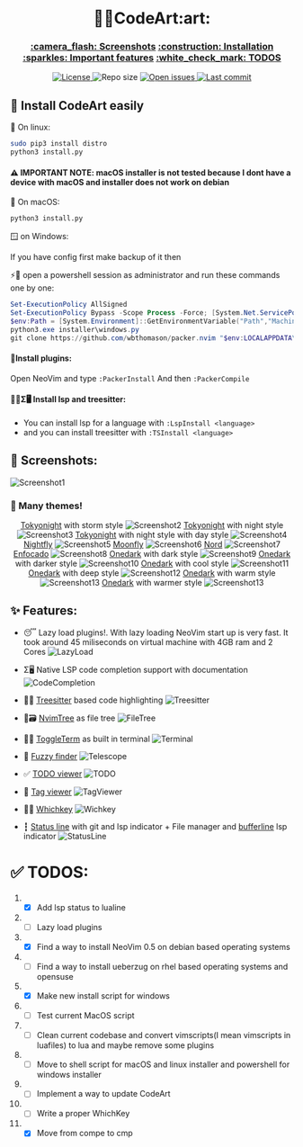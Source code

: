 <h1 align="center">👨‍💻CodeArt:art:</h1>

<h3 align="center">
  <a href="#screenshots">:camera_flash: Screenshots</a>
  <a href="#installation">:construction: Installation</a>
  <a href="#features">:sparkles: Important features</a>
  <a href="#todos">:white_check_mark: TODOS</a>
</h3>

<div align="center">
  <a href="https://github.com/artart222/CodeArt/blob/main/LICENSE">
    <img src="https://img.shields.io/github/license/artart222/CodeArt?color=important&style=flat-square" alt="License">
  </a>

  <img src="https://img.shields.io/github/repo-size/artart222/CodeArt?style=flat-square" alt="Repo size">

  <!--
  <a href="https://discordapp.com/channels/875388658637754428">
    <img src="https://img.shields.io/discord/875388658637754428?style=flat-square" alt="Discord server">
  </a>
  -->

  <a href="https://github.com/artart222/CodeArt/issues">
    <img src="https://img.shields.io/github/issues/artart222/CodeArt?color=ff0000&style=flat-square" alt="Open issues">
  </a>

  <a href="https://github.com/artart222/CodeArt/pulse">
    <img src="https://img.shields.io/github/last-commit/artart222/CodeArt?color=blueviolet&style=flat-square" alt="Last commit">
  </a>
</div>


<a id="installation"></a>
## :construction: Install CodeArt easily

🐧 On linux:
```bash
sudo pip3 install distro
python3 install.py
```

#### ⚠️  IMPORTANT NOTE: macOS installer is not tested because I dont have a device with macOS and installer does not work on debian

🍎 On macOS:
```bash
python3 install.py
```

🪟 on Windows:

If you have config first make backup of it then

⚡🐚 open a powershell session as administrator and run these commands one by one:

```powershell
Set-ExecutionPolicy AllSigned
Set-ExecutionPolicy Bypass -Scope Process -Force; [System.Net.ServicePointManager]::SecurityProtocol = [System.Net.ServicePointManager]::SecurityProtocol -bor 3072; iex ((New-Object System.Net.WebClient).DownloadString('https://community.chocolatey.org/install.ps1'))
$env:Path = [System.Environment]::GetEnvironmentVariable("Path","Machine") + ";" + [System.Environment]::GetEnvironmentVariable("Path","User")
python3.exe installer\windows.py
git clone https://github.com/wbthomason/packer.nvim "$env:LOCALAPPDATA\nvim-data\site\pack\packer\start\packer.nvim"
```

#### 🔌Install plugins:

Open NeoVim and type `:PackerInstall`
And then `:PackerCompile`

#### 🌲💺Σ🖥️ Install lsp and treesitter:

* You can install lsp for a language with `:LspInstall <language>`
* and you can install treesitter with `:TSInstall <language>`

<a id="screenshots"></a>
## :camera_flash: Screenshots:

![Screenshot1](/utils/media/Screenshot1.png "Screenshots1")

### :art: Many themes!

<div align="center">

[Tokyonight](https://github.com/folke/tokyonight.nvim) with storm style
![Screenshot2](/utils/media/Screenshot2.png "Screenshots2")
[Tokyonight](https://github.com/folke/tokyonight.nvim) with night style
![Screenshot3](/utils/media/Screenshot3.png "Screenshots3")
[Tokyonight](https://github.com/folke/tokyonight.nvim) with night style
 with day style
![Screenshot4](/utils/media/Screenshot4.png "Screenshots4")
[Nightfly](https://github.com/bluz71/vim-nightfly-guicolors)
![Screenshot5](/utils/media/Screenshot5.png "Screenshots5")
[Moonfly](https://github.com/bluz71/vim-moonfly-colors)
![Screenshot6](/utils/media/Screenshot6.png "Screenshots6")
[Nord](https://github.com/shaunsingh/nord.nvim)
![Screenshot7](/utils/media/Screenshot7.png "Screenshots7")
[Enfocado](https://github.com/wuelnerdotexe/vim-enfocado)
![Screenshot8](/utils/media/Screenshot8.png "Screenshots8")
[Onedark](https://github.com/navarasu/onedark.nvim) with dark style
![Screenshot9](/utils/media/Screenshot9.png "Screenshots9")
[Onedark](https://github.com/navarasu/onedark.nvim) with darker style
![Screenshot10](/utils/media/Screenshot10.png "Screenshots10")
[Onedark](https://github.com/navarasu/onedark.nvim) with cool style
![Screenshot11](/utils/media/Screenshot11.png "Screenshots11")
[Onedark](https://github.com/navarasu/onedark.nvim) with deep style
![Screenshot12](/utils/media/Screenshot12.png "Screenshots12")
[Onedark](https://github.com/navarasu/onedark.nvim) with warm style
![Screenshot13](/utils/media/Screenshot13.png "Screenshots13")
[Onedark](https://github.com/navarasu/onedark.nvim) with warmer style
![Screenshot13](/utils/media/Screenshot14.png "Screenshots14")
</div>

<a id="features"></a>
## :sparkles: Features:

* 😴 Lazy load plugins!. With lazy loading NeoVim start up is very fast. It took around 45 miliseconds on virtual machine with 4GB ram and 2 Cores
![LazyLoad](/utils/media/LazyLoad.png "LazyLoad")

* Σ🖥️ Native LSP code completion support with documentation
![CodeCompletion](/utils/media/CodeCompletion.png "CodeCompletion")

* 🌲💺 [Treesitter](https://github.com/nvim-treesitter/nvim-treesitter) based code highlighting
![Treesitter](/utils/media/Treesitter.png "Treesitter")

* 🌳:card_file_box: [NvimTree](https://github.com/kyazdani42/nvim-tree.lua) as file tree
![FileTree](/utils/media/FileTree.png "FileTree")

* 🚏🚌 [ToggleTerm](https://github.com/akinsho/toggleterm.nvim) as built in terminal
![Terminal](/utils/media/Terminal.png "Terminal")

* 🔭 [Fuzzy finder](https://github.com/nvim-telescope/telescope.nvim)
![Telescope](/utils/media/Telescope.png "Telescope")

* :white_check_mark: [TODO viewer](https://github.com/folke/todo-comments.nvim)
![TODO](/utils/media/TODO.png "TODO")

* :bookmark: [Tag viewer](https://github.com/liuchengxu/vista.vim#commands)
![TagViewer](/utils/media/TagViewer.png "TagViewer")

* 🤔🔑 [Whichkey](https://github.com/folke/which-key.nvim)
![Wichkey](/utils/media/Wichkey.png "Wichkey")

* ┇ [Status line](https://github.com/nvim-lualine/lualine.nvim) with git and lsp indicator + File manager and [bufferline](https://github.com/akinsho/nvim-bufferline.lua) lsp indicator
![StatusLine](/utils/media/StatusLine.png "StatusLine")

<a id="todos"></a>
# :white_check_mark: TODOS:

1. - [x] Add lsp status to lualine
2. - [ ] Lazy load plugins
3. - [x] Find a way to install NeoVim 0.5 on debian based operating systems
4. - [ ] Find a way to install ueberzug on rhel based operating systems and opensuse
5. - [x] Make new install script for windows
6. - [ ] Test current MacOS script
7. - [ ] Clean current codebase and convert vimscripts(I mean vimscripts in luafiles) to lua and maybe remove some plugins
8. - [ ] Move to shell script for macOS and linux installer and powershell for windows installer
9. - [ ] Implement a way to update CodeArt
10. - [ ] Write a proper WhichKey
11. - [x] Move from compe to cmp
